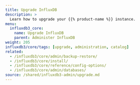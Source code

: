 ```yaml
---
title: Upgrade InfluxDB
description: >
  Learn how to upgrade your {{% product-name %}} instance.
menu:
  influxdb3_core:
    name: Upgrade InfluxDB
    parent: Administer InfluxDB
weight: 205
influxdb3/core/tags: [upgrade, administration, catalog]
related:
  - /influxdb3/core/admin/backup-restore/
  - /influxdb3/core/install/
  - /influxdb3/core/reference/config-options/
  - /influxdb3/core/admin/databases/
source: /shared/influxdb3-admin/upgrade.md
---
```


<!-- //SOURCE - content/shared/influxdb3-admin/upgrade.md -->

